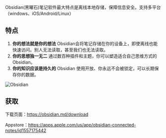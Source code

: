 Obsidian(黑曜石)笔记软件最大特点是离线本地存储，保障信息安全。支持多平台（windows、iOS/Android/Linux）

## 特点

1. **你的想法就是你的想法**
Obsidian会将笔记存储在你的设备上，即使离线也能快速访问。别人无法读取，甚至我们也无法读取。
2. **你的思想独一无二**
通过数百种插件和主题，你可以塑造适合自己思维方式的 Obsidian。
3. **你的知识应该是持久的**
Obsidian 使用开放、你永远不会被锁定，可以长期保存你的数据。

![Obsidian](https://obsidian.md/images/screenshot-1.0-hero-combo.png)

## 获取

下载页面：https://obsidian.md/download

Appstore：https://apps.apple.com/us/app/obsidian-connected-notes/id1557175442